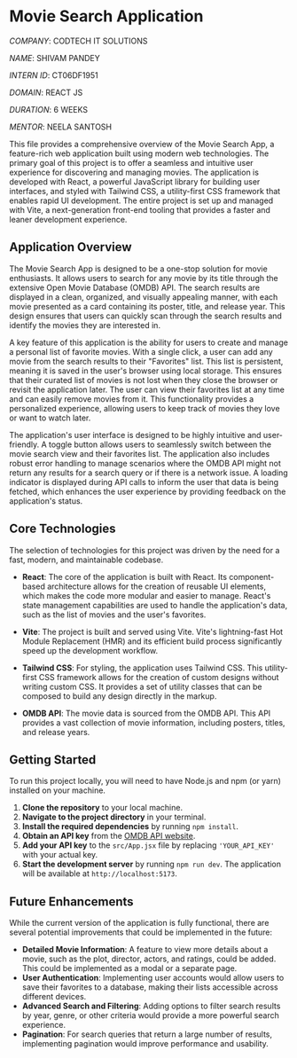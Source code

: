 # Movie Search Application

*COMPANY*: CODTECH IT SOLUTIONS

*NAME*: SHIVAM PANDEY

*INTERN ID*: CT06DF1951

*DOMAIN*: REACT JS

*DURATION*: 6 WEEKS

*MENTOR*: NEELA SANTOSH

This file provides a comprehensive overview of the Movie Search App, a feature-rich web application built using modern web technologies. The primary goal of this project is to offer a seamless and intuitive user experience for discovering and managing movies. The application is developed with React, a powerful JavaScript library for building user interfaces, and styled with Tailwind CSS, a utility-first CSS framework that enables rapid UI development. The entire project is set up and managed with Vite, a next-generation front-end tooling that provides a faster and leaner development experience.

## Application Overview

The Movie Search App is designed to be a one-stop solution for movie enthusiasts. It allows users to search for any movie by its title through the extensive Open Movie Database (OMDB) API. The search results are displayed in a clean, organized, and visually appealing manner, with each movie presented as a card containing its poster, title, and release year. This design ensures that users can quickly scan through the search results and identify the movies they are interested in.

A key feature of this application is the ability for users to create and manage a personal list of favorite movies. With a single click, a user can add any movie from the search results to their "Favorites" list. This list is persistent, meaning it is saved in the user's browser using local storage. This ensures that their curated list of movies is not lost when they close the browser or revisit the application later. The user can view their favorites list at any time and can easily remove movies from it. This functionality provides a personalized experience, allowing users to keep track of movies they love or want to watch later.

The application's user interface is designed to be highly intuitive and user-friendly. A toggle button allows users to seamlessly switch between the movie search view and their favorites list. The application also includes robust error handling to manage scenarios where the OMDB API might not return any results for a search query or if there is a network issue. A loading indicator is displayed during API calls to inform the user that data is being fetched, which enhances the user experience by providing feedback on the application's status.

## Core Technologies

The selection of technologies for this project was driven by the need for a fast, modern, and maintainable codebase.

-   **React**: The core of the application is built with React. Its component-based architecture allows for the creation of reusable UI elements, which makes the code more modular and easier to manage. React's state management capabilities are used to handle the application's data, such as the list of movies and the user's favorites.

-   **Vite**: The project is built and served using Vite. Vite's lightning-fast Hot Module Replacement (HMR) and its efficient build process significantly speed up the development workflow.

-   **Tailwind CSS**: For styling, the application uses Tailwind CSS. This utility-first CSS framework allows for the creation of custom designs without writing custom CSS. It provides a set of utility classes that can be composed to build any design directly in the markup.

-   **OMDB API**: The movie data is sourced from the OMDB API. This API provides a vast collection of movie information, including posters, titles, and release years.

## Getting Started

To run this project locally, you will need to have Node.js and npm (or yarn) installed on your machine.

1.  **Clone the repository** to your local machine.
2.  **Navigate to the project directory** in your terminal.
3.  **Install the required dependencies** by running `npm install`.
4.  **Obtain an API key** from the [OMDB API website](http://www.omdbapi.com/apikey.aspx).
5.  **Add your API key** to the `src/App.jsx` file by replacing `'YOUR_API_KEY'` with your actual key.
6.  **Start the development server** by running `npm run dev`. The application will be available at `http://localhost:5173`.

## Future Enhancements

While the current version of the application is fully functional, there are several potential improvements that could be implemented in the future:

-   **Detailed Movie Information**: A feature to view more details about a movie, such as the plot, director, actors, and ratings, could be added. This could be implemented as a modal or a separate page.
-   **User Authentication**: Implementing user accounts would allow users to save their favorites to a database, making their lists accessible across different devices.
-   **Advanced Search and Filtering**: Adding options to filter search results by year, genre, or other criteria would provide a more powerful search experience.
-   **Pagination**: For search queries that return a large number of results, implementing pagination would improve performance and usability.
